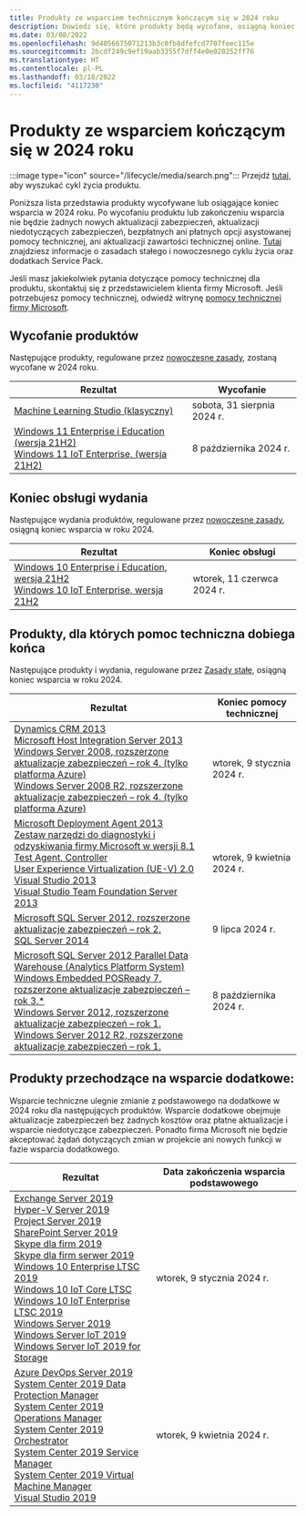 ```yaml
---
title: Produkty ze wsparciem technicznym kończącym się w 2024 roku
description: Dowiedz się, które produkty będą wycofane, osiągną koniec wsparcia technicznego lub przejdą ze wsparcia podstawowego do dodatkowego w 2024 roku.
ms.date: 03/08/2022
ms.openlocfilehash: 9d4056675071213b3c0fb8dfefcd7707feec115e
ms.sourcegitcommit: 2bcdf249c9ef19aab3355f7dff4e0e020252ff76
ms.translationtype: HT
ms.contentlocale: pl-PL
ms.lasthandoff: 03/18/2022
ms.locfileid: "4117230"
---
```

# <a name="products-ending-support-in-2024"></a>Produkty ze wsparciem kończącym się w 2024 roku

:::image type="icon" source="/lifecycle/media/search.png":::
Przejdź [tutaj](/lifecycle/products/), aby wyszukać cykl życia produktu.

Poniższa lista przedstawia produkty wycofywane lub osiągające koniec wsparcia w 2024 roku. Po wycofaniu produktu lub zakończeniu wsparcia nie będzie żadnych nowych aktualizacji zabezpieczeń, aktualizacji niedotyczących zabezpieczeń, bezpłatnych ani płatnych opcji asystowanej pomocy technicznej, ani aktualizacji zawartości technicznej online. [Tutaj](/lifecycle/overview/product-end-of-support-overview) znajdziesz informacje o zasadach stałego i nowoczesnego cyklu życia oraz dodatkach Service Pack.

Jeśli masz jakiekolwiek pytania dotyczące pomocy technicznej dla produktu, skontaktuj się z przedstawicielem klienta firmy Microsoft. Jeśli potrzebujesz pomocy technicznej, odwiedź witrynę [pomocy technicznej firmy Microsoft](https://support.microsoft.com/contactus/?ws=support).

## <a name="product-retirements"></a>Wycofanie produktów

Następujące produkty, regulowane przez [nowoczesne zasady](/lifecycle/policies/modern), zostaną wycofane w 2024 roku.

| Rezultat | Wycofanie |
| --- | --- |
| [Machine Learning Studio (klasyczny)](/lifecycle/products/machine-learning-studio-classic?branch=live)<br> | sobota, 31 sierpnia 2024 r. |
| [Windows 11 Enterprise i Education (wersja 21H2)](/lifecycle/products/windows-11-enterprise-and-education-version-21h2?branch=live)<br>[Windows 11 IoT Enterprise, (wersja 21H2)](/lifecycle/products/windows-11-iot-enterprise-version-21h2?branch=live)<br> | 8 października 2024 r. |


## <a name="release-end-of-servicing"></a>Koniec obsługi wydania

Następujące wydania produktów, regulowane przez [nowoczesne zasady](/lifecycle/policies/modern), osiągną koniec wsparcia w roku 2024.

| Rezultat | Koniec obsługi |
| --- | --- |
| [Windows 10 Enterprise i Education, wersja 21H2](/lifecycle/products/windows-10-enterprise-and-education?branch=live)<br>[Windows 10 IoT Enterprise, wersja 21H2](/lifecycle/products/windows-10-iot-enterprise?branch=live)<br> | wtorek, 11 czerwca 2024 r. |


## <a name="products-reaching-end-of-support"></a>Produkty, dla których pomoc techniczna dobiega końca

Następujące produkty i wydania, regulowane przez [Zasady stałe](/lifecycle/policies/fixed), osiągną koniec wsparcia w roku 2024.

| Rezultat | Koniec pomocy technicznej |
| --- | --- |
| [Dynamics CRM 2013](/lifecycle/products/dynamics-crm-2013?branch=live)<br>[Microsoft Host Integration Server 2013](/lifecycle/products/microsoft-host-integration-server-2013?branch=live)<br>[Windows Server 2008, rozszerzone aktualizacje zabezpieczeń – rok 4. (tylko platforma Azure)](/lifecycle/products/windows-server-2008?branch=live)<br>[Windows Server 2008 R2, rozszerzone aktualizacje zabezpieczeń – rok 4. (tylko platforma Azure)](/lifecycle/products/windows-server-2008-r2?branch=live)<br> | wtorek, 9 stycznia 2024 r. |
| [Microsoft Deployment Agent 2013](/lifecycle/products/microsoft-deployment-agent-2013?branch=live)<br>[Zestaw narzędzi do diagnostyki i odzyskiwania firmy Microsoft w wersji 8.1](/lifecycle/products/microsoft-diagnostics-and-recovery-toolset-81?branch=live)<br>[Test Agent, Controller](/lifecycle/products/test-agent-controller?branch=live)<br>[User Experience Virtualization (UE-V) 2.0](/lifecycle/products/user-experience-virtualization-uev-20?branch=live)<br>[Visual Studio 2013](/lifecycle/products/visual-studio-2013?branch=live)<br>[Visual Studio Team Foundation Server 2013](/lifecycle/products/visual-studio-team-foundation-server-2013?branch=live)<br> | wtorek, 9 kwietnia 2024 r. |
| [Microsoft SQL Server 2012, rozszerzone aktualizacje zabezpieczeń – rok 2.](/lifecycle/products/microsoft-sql-server-2012?branch=live)<br>[SQL Server 2014](/lifecycle/products/sql-server-2014?branch=live)<br> | 9 lipca 2024 r. |
| [Microsoft SQL Server 2012 Parallel Data Warehouse (Analytics Platform System)](/lifecycle/products/microsoft-sql-server-2012-parallel-data-warehouse-analytics-platform-system?branch=live)<br>[Windows Embedded POSReady 7, rozszerzone aktualizacje zabezpieczeń – rok 3.*](/lifecycle/products/windows-embedded-posready-7?branch=live)<br>[Windows Server 2012, rozszerzone aktualizacje zabezpieczeń – rok 1.](/lifecycle/products/windows-server-2012?branch=live)<br>[Windows Server 2012 R2, rozszerzone aktualizacje zabezpieczeń – rok 1.](/lifecycle/products/windows-server-2012-r2?branch=live)<br> | 8 października 2024 r. |


## <a name="products-moving-to-extended-support"></a>Produkty przechodzące na wsparcie dodatkowe:

Wsparcie techniczne ulegnie zmianie z podstawowego na dodatkowe w 2024 roku dla następujących produktów. Wsparcie dodatkowe obejmuje aktualizacje zabezpieczeń bez żadnych kosztów oraz płatne aktualizacje i wsparcie niedotyczące zabezpieczeń. Ponadto firma Microsoft nie będzie akceptować żądań dotyczących zmian w projekcie ani nowych funkcji w fazie wsparcia dodatkowego.

| Rezultat | Data zakończenia wsparcia podstawowego |
| --- | --- |
| [Exchange Server 2019](/lifecycle/products/exchange-server-2019?branch=live)<br>[Hyper-V Server 2019](/lifecycle/products/hyperv-server-2019?branch=live)<br>[Project Server 2019](/lifecycle/products/project-server-2019?branch=live)<br>[SharePoint Server 2019](/lifecycle/products/sharepoint-server-2019?branch=live)<br>[Skype dla firm 2019](/lifecycle/products/skype-for-business-2019?branch=live)<br>[Skype dla firm serwer 2019](/lifecycle/products/skype-for-business-server-2019?branch=live)<br>[Windows 10 Enterprise LTSC 2019 ](/lifecycle/products/windows-10-enterprise-ltsc-2019?branch=live)<br>[Windows 10 IoT Core LTSC](/lifecycle/products/windows-10-iot-core-ltsc?branch=live)<br>[Windows 10 IoT Enterprise LTSC 2019](/lifecycle/products/windows-10-iot-enterprise-ltsc-2019?branch=live)<br>[Windows Server 2019](/lifecycle/products/windows-server-2019?branch=live)<br>[Windows Server IoT 2019](/lifecycle/products/windows-server-iot-2019?branch=live)<br>[Windows Server IoT 2019 for Storage](/lifecycle/products/windows-server-iot-2019-for-storage?branch=live)<br> | wtorek, 9 stycznia 2024 r. |
| [Azure DevOps Server 2019](/lifecycle/products/azure-devops-server-2019?branch=live)<br>[System Center 2019 Data Protection Manager](/lifecycle/products/system-center-2019-data-protection-manager?branch=live)<br>[System Center 2019 Operations Manager](/lifecycle/products/system-center-2019-operations-manager?branch=live)<br>[System Center 2019 Orchestrator](/lifecycle/products/system-center-2019-orchestrator?branch=live)<br>[System Center 2019 Service Manager](/lifecycle/products/system-center-2019-service-manager?branch=live)<br>[System Center 2019 Virtual Machine Manager](/lifecycle/products/system-center-2019-virtual-machine-manager?branch=live)<br>[Visual Studio 2019](/lifecycle/products/visual-studio-2019?branch=live)<br> | wtorek, 9 kwietnia 2024 r. |
